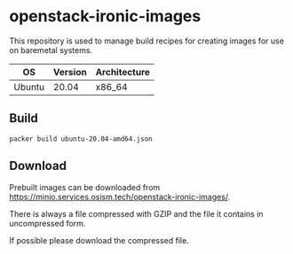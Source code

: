# openstack-ironic-images

This repository is used to manage build recipes for creating images for use on baremetal systems.

| OS         | Version | Architecture |
|------------|---------|--------------|
| Ubuntu     | 20.04   | x86_64       |

## Build

```
packer build ubuntu-20.04-amd64.json
```

## Download

Prebuilt images can be downloaded from https://minio.services.osism.tech/openstack-ironic-images/.

There is always a file compressed with GZIP and the file it contains in uncompressed form.

If possible please download the compressed file.
